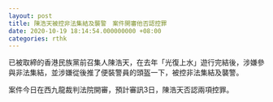 ```yaml
---
layout: post
title: 陳浩天被控非法集結及襲警　案件開審他否認控罪
date: 2020-10-19 18:14:54.000000000 +08:00
categories: rthk
---
```


已被取締的香港民族黨前召集人陳浩天，在去年「光復上水」遊行完結後，涉嫌參與非法集結，並涉嫌從後推了便裝警員的頭盔一下，被控非法集結及襲警。

案件今日在西九龍裁判法院開審，預計審訊3日，陳浩天否認兩項控罪。
